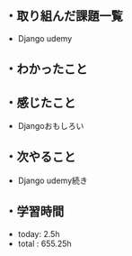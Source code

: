 ## ・取り組んだ課題一覧
- Django udemy


## ・わかったこと


## ・感じたこと
- Djangoおもしろい

## ・次やること
- Django udemy続き


## ・学習時間
- today:  2.5h
- total  : 655.25h